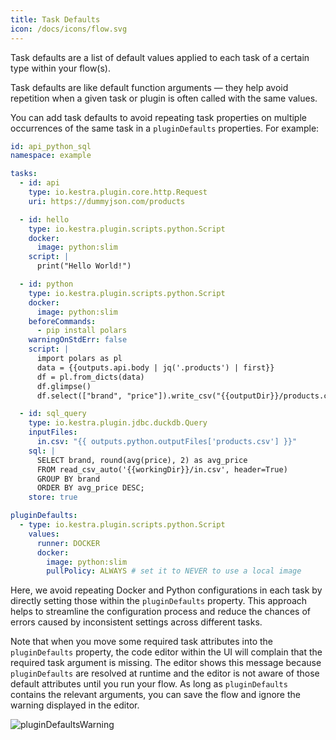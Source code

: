 ```yaml
---
title: Task Defaults
icon: /docs/icons/flow.svg
---
```


Task defaults are a list of default values applied to each task of a certain type within your flow(s). 

Task defaults are like default function arguments — they help avoid repetition when a given task or plugin is often called with the same values.

You can add task defaults to avoid repeating task properties on multiple occurrences of the same task in a `pluginDefaults` properties. For example:

```yaml
id: api_python_sql
namespace: example

tasks:
  - id: api
    type: io.kestra.plugin.core.http.Request
    uri: https://dummyjson.com/products

  - id: hello
    type: io.kestra.plugin.scripts.python.Script
    docker:
      image: python:slim
    script: |
      print("Hello World!")

  - id: python
    type: io.kestra.plugin.scripts.python.Script
    docker:
      image: python:slim
    beforeCommands:
      - pip install polars
    warningOnStdErr: false
    script: |
      import polars as pl
      data = {{outputs.api.body | jq('.products') | first}}
      df = pl.from_dicts(data)
      df.glimpse()
      df.select(["brand", "price"]).write_csv("{{outputDir}}/products.csv")

  - id: sql_query
    type: io.kestra.plugin.jdbc.duckdb.Query
    inputFiles:
      in.csv: "{{ outputs.python.outputFiles['products.csv'] }}"
    sql: |
      SELECT brand, round(avg(price), 2) as avg_price
      FROM read_csv_auto('{{workingDir}}/in.csv', header=True)
      GROUP BY brand
      ORDER BY avg_price DESC;
    store: true

pluginDefaults:
  - type: io.kestra.plugin.scripts.python.Script
    values:
      runner: DOCKER
      docker:
        image: python:slim
        pullPolicy: ALWAYS # set it to NEVER to use a local image
```

Here, we avoid repeating Docker and Python configurations in each task by directly setting those within the `pluginDefaults` property. This approach helps to streamline the configuration process and reduce the chances of errors caused by inconsistent settings across different tasks.

Note that when you move some required task attributes into the `pluginDefaults` property, the code editor within the UI will complain that the required task argument is missing. The editor shows this message because `pluginDefaults` are resolved at runtime and the editor is not aware of those default attributes until you run your flow. As long as `pluginDefaults` contains the relevant arguments, you can save the flow and ignore the warning displayed in the editor.

![pluginDefaultsWarning](/docs/developer-guide/flow/warning.png)